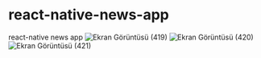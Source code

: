 # react-native-news-app
react-native news app
![Ekran Görüntüsü (419)](https://user-images.githubusercontent.com/85997135/197176177-2d4ff5f1-1cfc-4af9-8c99-b0ede6b460ef.png)
![Ekran Görüntüsü (420)](https://user-images.githubusercontent.com/85997135/197176189-242611da-5cf1-4c54-899f-56bdfd4ca9ce.png)
![Ekran Görüntüsü (421)](https://user-images.githubusercontent.com/85997135/197176203-b44216eb-1437-4d3a-98c8-064b46f8fcd0.png)

